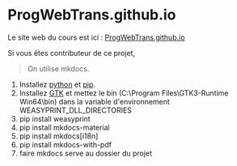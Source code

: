 # ProgWebTrans.github.io

Le site web du cours est ici : [ProgWebTrans.github.io](https://ProgWebTrans.github.io)

Si vous êtes contributeur de ce projet, 

> On utilise mkdocs. 

1. Installez [python](https://www.python.org/downloads/windows/) et [pip](https://pypi.org/project/pip/). 
1. Installez [GTK](https://github.com/tschoonj/GTK-for-Windows-Runtime-Environment-Installer/releases) et mettez le bin (C:\Program Files\GTK3-Runtime Win64\bin) dans la variable d'environnement WEASYPRINT_DLL_DIRECTORIES
1. pip install weasyprint
1. pip install mkdocs-material
1. pip install mkdocs[i18n]
1. pip install mkdocs-with-pdf
1. faire mkdocs serve au dossier du projet
